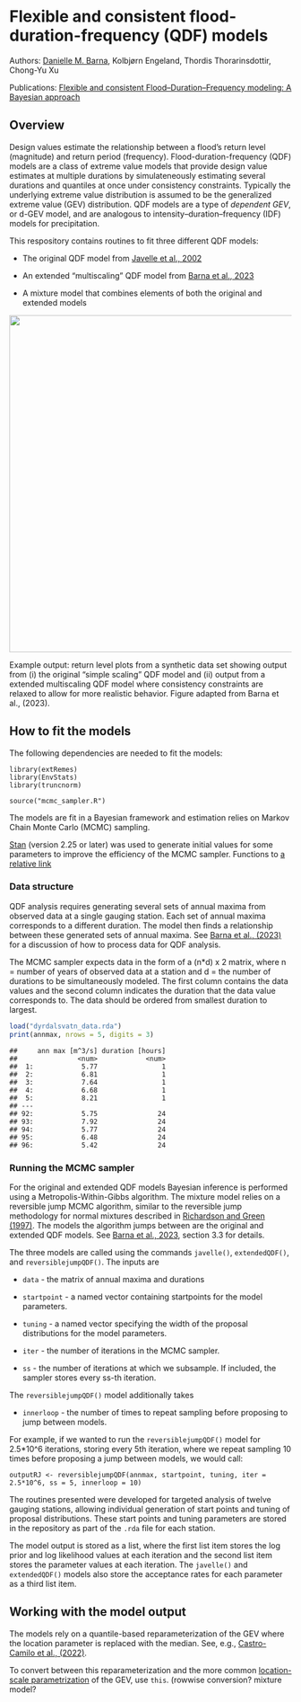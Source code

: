 Flexible and consistent flood-duration-frequency (QDF) models
================

Authors: [Danielle M.
Barna](https://scholar.google.com/citations?hl=no&user=homV8wQAAAAJ),
Kolbjørn Engeland, Thordis Thorarinsdottir, Chong-Yu Xu

Publications: [Flexible and consistent Flood–Duration–Frequency
modeling: A Bayesian
approach](https://www.sciencedirect.com/science/article/pii/S0022169423003906#b34)

## Overview

Design values estimate the relationship between a flood’s return level
(magnitude) and return period (frequency). Flood-duration-frequency
(QDF) models are a class of extreme value models that provide design
value estimates at multiple durations by simulateneously estimating
several durations and quantiles at once under consistency constraints.
Typically the underlying extreme value distribution is assumed to be the
generalized extreme value (GEV) distribution. QDF models are a type of
*dependent GEV*, or d-GEV model, and are analogous to
intensity–duration–frequency (IDF) models for precipitation.

This respository contains routines to fit three different QDF models:

- The original QDF model from [Javelle et al.,
  2002](https://www.sciencedirect.com/science/article/pii/S0022169401005777)

- An extended “multiscaling” QDF model from [Barna et al.,
  2023](https://www.sciencedirect.com/science/article/pii/S0022169423003906#b34)

- A mixture model that combines elements of both the original and
  extended models

<img src="https://github.com/ClimDesign/QDF/assets/49793254/ee515bf8-0c44-4436-88e0-44b1ea58c726" width="600">

Example output: return level plots from a synthetic data set showing
output from (i) the original “simple scaling” QDF model and (ii) output
from a extended multiscaling QDF model where consistency constraints are
relaxed to allow for more realistic behavior. Figure adapted from Barna
et al., (2023).

## How to fit the models

The following dependencies are needed to fit the models:

    library(extRemes)
    library(EnvStats)
    library(truncnorm)

    source("mcmc_sampler.R")

The models are fit in a Bayesian framework and estimation relies on
Markov Chain Monte Carlo (MCMC) sampling.

[Stan](https://mc-stan.org/) (version 2.25 or later) was used to
generate initial values for some parameters to improve the efficiency of
the MCMC sampler. Functions to [a relative link](/Stan/README.md)

### Data structure

QDF analysis requires generating several sets of annual maxima from
observed data at a single gauging station. Each set of annual maxima
corresponds to a different duration. The model then finds a relationship
between these generated sets of annual maxima. See [Barna et al.,
(2023)](https://www.sciencedirect.com/science/article/pii/S0022169423003906#b34)
for a discussion of how to process data for QDF analysis.

The MCMC sampler expects data in the form of a (n\*d) x 2 matrix, where
n = number of years of observed data at a station and d = the number of
durations to be simultaneously modeled. The first column contains the
data values and the second column indicates the duration that the data
value corresponds to. The data should be ordered from smallest duration
to largest.

``` r
load("dyrdalsvatn_data.rda")
print(annmax, nrows = 5, digits = 3)
```

    ##     ann max [m^3/s] duration [hours]
    ##               <num>            <num>
    ##  1:            5.77                1
    ##  2:            6.81                1
    ##  3:            7.64                1
    ##  4:            6.68                1
    ##  5:            8.21                1
    ## ---                                 
    ## 92:            5.75               24
    ## 93:            7.92               24
    ## 94:            5.77               24
    ## 95:            6.48               24
    ## 96:            5.42               24

### Running the MCMC sampler

For the original and extended QDF models Bayesian inference is performed
using a Metropolis-Within-Gibbs algorithm. The mixture model relies on a
reversible jump MCMC algorithm, similar to the reversible jump
methodology for normal mixtures described in [Richardson and Green
(1997)](https://academic.oup.com/jrsssb/article/59/4/731/7083042). The
models the algorithm jumps between are the original and extended QDF
models. See [Barna et al.,
2023](https://www.sciencedirect.com/science/article/pii/S0022169423003906#b34),
section 3.3 for details.

The three models are called using the commands `javelle()`,
`extendedQDF()`, and `reversiblejumpQDF()`. The inputs are

- `data` - the matrix of annual maxima and durations

- `startpoint` - a named vector containing startpoints for the model
  parameters.

- `tuning` - a named vector specifying the width of the proposal
  distributions for the model parameters.

- `iter` - the number of iterations in the MCMC sampler.

- `ss` - the number of iterations at which we subsample. If included,
  the sampler stores every ss-th iteration.

The `reversiblejumpQDF()` model additionally takes

- `innerloop` - the number of times to repeat sampling before proposing
  to jump between models.

For example, if we wanted to run the `reversiblejumpQDF()` model for
2.5\*10^6 iterations, storing every 5th iteration, where we repeat
sampling 10 times before proposing a jump between models, we would call:

    outputRJ <- reversiblejumpQDF(annmax, startpoint, tuning, iter = 2.5*10^6, ss = 5, innerloop = 10)

The routines presented were developed for targeted analysis of twelve
gauging stations, allowing individual generation of start points and
tuning of proposal distributions. These start points and tuning
parameters are stored in the repository as part of the `.rda` file for
each station.

The model output is stored as a list, where the first list item stores
the log prior and log likelihood values at each iteration and the second
list item stores the parameter values at each iteration. The `javelle()`
and `extendedQDF()` models also store the acceptance rates for each
parameter as a third list item.

## Working with the model output

The models rely on a quantile-based reparameterization of the GEV where
the location parameter is replaced with the median. See, e.g.,
[Castro-Camilo et al.,
(2022)](https://onlinelibrary.wiley.com/doi/full/10.1002/env.2742).

To convert between this reparameterization and the more common
[location-scale
parametrization](https://en.wikipedia.org/wiki/Generalized_extreme_value_distribution)
of the GEV, use `this`. (rowwise conversion? mixture model?
